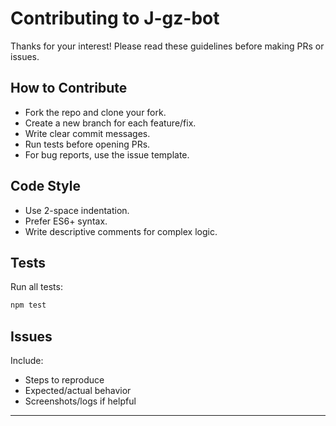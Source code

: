 # Contributing to J-gz-bot

Thanks for your interest! Please read these guidelines before making PRs or issues.

## How to Contribute

- Fork the repo and clone your fork.
- Create a new branch for each feature/fix.
- Write clear commit messages.
- Run tests before opening PRs.
- For bug reports, use the issue template.

## Code Style

- Use 2-space indentation.
- Prefer ES6+ syntax.
- Write descriptive comments for complex logic.

## Tests

Run all tests:
```bash
npm test
```

## Issues

Include:
- Steps to reproduce
- Expected/actual behavior
- Screenshots/logs if helpful

---